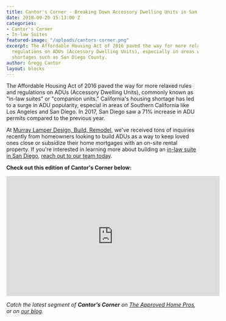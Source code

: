 ```yaml
---
title: Cantor's Corner - Breaking Down Accessory Dwelling Units in San Diego
date: 2018-09-20 15:13:00 Z
categories:
- Cantor's Corner
- In-law Suites
featured-image: "/uploads/cantors-corner.png"
excerpt: The Affordable Housing Act of 2016 paved the way for more relaxed rules and
  regulations on ADUs (Accessory Dwelling Units), especially in areas with housing
  shortages such as San Diego County.
author: Gregg Cantor
layout: blocks
---
```


The Affordable Housing Act of 2016 paved the way for more relaxed rules and regulations on ADUs (Accessory Dwelling Units), commonly known as "in-law suites" or "companion units." California's housing shortage has led to a surge in ADU popularity, especial in areas of Southern California like Los Angeles and San Diego. In 2017, San Diego saw a 71% increase in ADU permits compared to the previous year.

At [Murray Lamper Design, Build, Remodel](/), we've received tons of inquiries recently from homeowners looking to build ADUs as a way to keep loved ones close or subsidize their home mortgages with an on-site rental property. If you're interested in learning more about building an [in-law suite in San Diego](/san-diego-in-law-suites), [reach out to our team today](#quick-contact).

**Check out this edition of Cantor's Corner below:**

<div class="flex-video">
  <iframe width="560" height="315" src="https://www.youtube.com/embed/iu-oYu5ozw8?rel=0&amp;showinfo=0" frameborder="0" allowfullscreen></iframe>
</div>

_Catch the latest segment of **Cantor's Corner** on [The Approved Home Pros](https://www.sandiegoapprovedhomepros.com/blog/category/cantors-corner/), or on [our blog](/blog/categories/#cantor-s-corner)._
